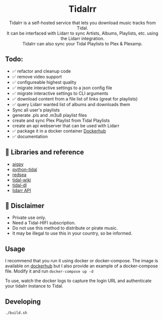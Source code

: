 <div align="center">
  <h1>Tidalrr</h1>
</div>
<p align="center">
  Tidalrr is a self-hosted service that lets you download music tracks from Tidal.<br/>
  It can be interfaced with Lidarr to sync Artists, Albums, Playlists, etc. using the Lidarr integration.<br/>
  Tidalrr can also sync your Tidal Playlists to Plex & Plexamp.
</p>

## Todo:
- ✅ refactor and cleanup code
- ✅ remove video support
- ✅ configureable highest quality
- ✅ migrate interactive settings to a json config file
- ✅ migrate interactive settings to CLI arguments
- ✅ download content from a file list of links (great for playlists)
- ✅ query Lidarr wanted list of albums and downloads them
- Sync all user's playlists
- generate .pls and .m3u8 playlist files
- create and sync Plex Playlist from Tidal Playlists
- create an api webserver that can be used with Lidarr
- ✅ package it in a docker container [Dockerhub](https://hub.docker.com/r/jacobroyquebec/tidalrr)
- ✅ documentation

## 🎨 Libraries and reference

- [aigpy](https://github.com/yaronzz/AIGPY)
- [python-tidal](https://github.com/tamland/python-tidal)
- [redsea](https://github.com/redsudo/RedSea)
- [tidal-wiki](https://github.com/Fokka-Engineering/TIDAL/wiki)
- [tidal-dl](https://github.com/yaronzz/Tidal-Media-Downloader)
- [lidarr API](https://lidarr.audio/docs/api/#/)

## 📜 Disclaimer
- Private use only.
- Need a Tidal-HIFI subscription. 
- Do not use this method to distribute or pirate music.
- It may be illegal to use this in your country, so be informed.

## Usage
I recommend that you run it using docker or docker-compose.
The image is available on [dockerhub](https://hub.docker.com/r/jacobroyquebec/tidalrr)
but I also provide an example of a docker-compose file.
Modify it and run `docker-compose up -d`

To use, watch the docker logs to capture the login URL and authenticate your tidalrr instance to Tidal.

## Developing

```shell
./build.sh
```

